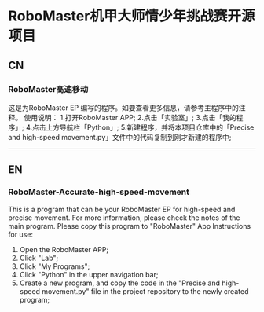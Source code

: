# RoboMaster机甲大师情少年挑战赛开源项目
## CN
### RoboMaster高速移动
这是为RoboMaster EP 编写的程序。如要查看更多信息，请参考主程序中的注释。
使用说明：
1.打开RoboMaster APP;
2.点击「实验室」;
3.点击「我的程序」;
4.点击上方导航栏「Python」;
5.新建程序，并将本项目仓库中的「Precise and high-speed movement.py」文件中的代码复制到刚才新建的程序中;
****
## EN
### RoboMaster-Accurate-high-speed-movement
This is a program that can be your RoboMaster EP for high-speed and precise movement. For more information, please check the notes of the main program.
Please copy this program to "RoboMaster" App
Instructions for use:
1. Open the RoboMaster APP;
2. Click "Lab";
3. Click "My Programs";
4. Click "Python" in the upper navigation bar;
5. Create a new program, and copy the code in the "Precise and high-speed movement.py" file in the project repository to the newly created program;
